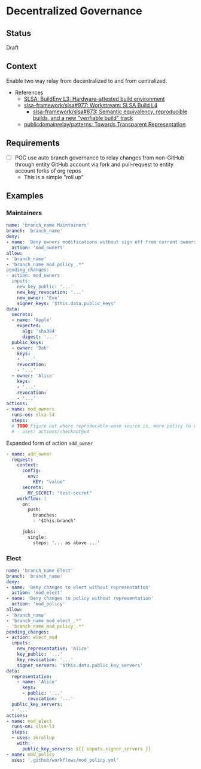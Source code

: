 # Decentralized Governance

## Status

Draft

## Context

Enable two way relay from decentralized to and from centralized.

- References
  - [SLSA: BuildEnv L3: Hardware-attested build environment](https://github.com/slsa-framework/slsa/blob/c9ea020c963df7941a29fdd21ea6303406ae7b34/docs/spec/draft/attested-build-env-levels.md)
  - [slsa-framework/slsa#977: Workstream: SLSA Build L4](https://github.com/slsa-framework/slsa/issues/977)
    - [slsa-framework/slsa#873: Semantic equivalency, reproducible builds, and a new "verifiable build" track](https://github.com/slsa-framework/slsa/issues/873)
  - [publicdomainrelay/patterns: Towards Transparent Representation](https://github.com/publicdomainrelay/patterns)

## Requirements

- [ ] POC use auto branch governance to relay changes from non-GitHub through entity GitHub account via fork and pull-request to entity account forks of org repos
  - This is a simple "roll up"

## Examples

### Maintainers

```yaml
name: 'branch_name Maintainers'
branch: 'branch_name'
deny:
- name: 'Deny owners modifications without sign off from current owners'
  action: 'mod_owners'
allow:
- 'branch_name'
- 'branch_name_mod_policy_.*"
pending_changes:
- action: mod_owners
  inputs:
    new_key_public: '...'
    new_key_revocation: '...'
    new_owner: 'Eve'
    signer_keys: '$this.data.public_keys'
data:
  secrets:
  - name: 'Apple'
    expected:
      alg: 'sha384'
      digest: '...'
  public_keys:
  - owner: 'Bob'
    keys:
    - '...'
    revocation:
    - '...'
  - owner: 'Alice'
    keys:
    - '...'
    revocation:
    - '...'
actions:
- name: mod_owners
  runs-on: slsa-l4
  steps:
  # TODO Figure out where reproducable-wasm source is, more policy to okay?
  # - uses: actions/checkout@v4
```

Expanded form of action `add_owner`

```yaml
- name: add_owner
  request:
    context:
      config:
        env:
          KEY: "value"
      secrets:
        MY_SECRET: "test-secret"
    workflow: |
      on:
        push:
          branches:
          - '$this.branch'

      jobs:
        single:
          steps: '... as above ...'
```

### Elect

```yaml
name: 'branch_name Elect'
branch: 'branch_name'
deny:
- name: 'Deny changes to elect without representation'
  action: 'mod_elect'
- name: 'Deny changes to policy without representation'
  action: 'mod_policy'
allow:
- 'branch_name'
- 'branch_name_mod_elect_.*"
- 'branch_name_mod_policy_.*"
pending_changes:
- action: elect_mod
  inputs:
    new_representative: 'Alice'
    key_public: '...'
    key_revocation: '...'
    signer_servers: '$this.data.public_key_servers'
data:
  representative:
    - name: 'Alice'
      keys:
      - public: '...'
        revocation: '...'
  public_key_servers:
  - '...'
actions:
- name: mod_elect
  runs-on: slsa-l3
  steps:
  - uses: zkrollup
    with:
      public_key_servers: ${{ inputs.signer_servers }}
- name: mod_policy
  uses: '.github/workflows/mod_policy.yml'
```
